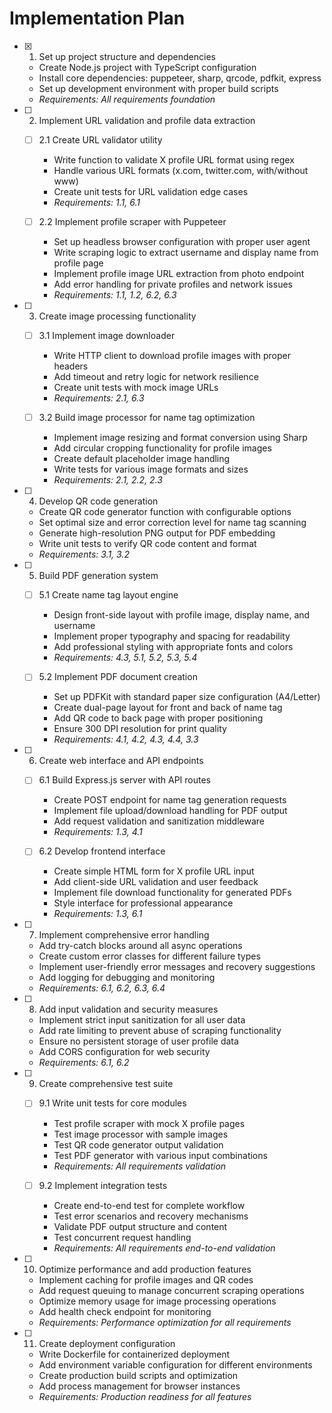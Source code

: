 # Implementation Plan

- [x] 1. Set up project structure and dependencies
  - Create Node.js project with TypeScript configuration
  - Install core dependencies: puppeteer, sharp, qrcode, pdfkit, express
  - Set up development environment with proper build scripts
  - _Requirements: All requirements foundation_

- [ ] 2. Implement URL validation and profile data extraction
  - [ ] 2.1 Create URL validator utility
    - Write function to validate X profile URL format using regex
    - Handle various URL formats (x.com, twitter.com, with/without www)
    - Create unit tests for URL validation edge cases
    - _Requirements: 1.1, 6.1_
  
  - [ ] 2.2 Implement profile scraper with Puppeteer
    - Set up headless browser configuration with proper user agent
    - Write scraping logic to extract username and display name from profile page
    - Implement profile image URL extraction from photo endpoint
    - Add error handling for private profiles and network issues
    - _Requirements: 1.1, 1.2, 6.2, 6.3_

- [ ] 3. Create image processing functionality
  - [ ] 3.1 Implement image downloader
    - Write HTTP client to download profile images with proper headers
    - Add timeout and retry logic for network resilience
    - Create unit tests with mock image URLs
    - _Requirements: 2.1, 6.3_
  
  - [ ] 3.2 Build image processor for name tag optimization
    - Implement image resizing and format conversion using Sharp
    - Add circular cropping functionality for profile images
    - Create default placeholder image handling
    - Write tests for various image formats and sizes
    - _Requirements: 2.1, 2.2, 2.3_

- [ ] 4. Develop QR code generation
  - Create QR code generator function with configurable options
  - Set optimal size and error correction level for name tag scanning
  - Generate high-resolution PNG output for PDF embedding
  - Write unit tests to verify QR code content and format
  - _Requirements: 3.1, 3.2_

- [ ] 5. Build PDF generation system
  - [ ] 5.1 Create name tag layout engine
    - Design front-side layout with profile image, display name, and username
    - Implement proper typography and spacing for readability
    - Add professional styling with appropriate fonts and colors
    - _Requirements: 4.3, 5.1, 5.2, 5.3, 5.4_
  
  - [ ] 5.2 Implement PDF document creation
    - Set up PDFKit with standard paper size configuration (A4/Letter)
    - Create dual-page layout for front and back of name tag
    - Add QR code to back page with proper positioning
    - Ensure 300 DPI resolution for print quality
    - _Requirements: 4.1, 4.2, 4.3, 4.4, 3.3_

- [ ] 6. Create web interface and API endpoints
  - [ ] 6.1 Build Express.js server with API routes
    - Create POST endpoint for name tag generation requests
    - Implement file upload/download handling for PDF output
    - Add request validation and sanitization middleware
    - _Requirements: 1.3, 4.1_
  
  - [ ] 6.2 Develop frontend interface
    - Create simple HTML form for X profile URL input
    - Add client-side URL validation and user feedback
    - Implement file download functionality for generated PDFs
    - Style interface for professional appearance
    - _Requirements: 1.3, 6.1_

- [ ] 7. Implement comprehensive error handling
  - Add try-catch blocks around all async operations
  - Create custom error classes for different failure types
  - Implement user-friendly error messages and recovery suggestions
  - Add logging for debugging and monitoring
  - _Requirements: 6.1, 6.2, 6.3, 6.4_

- [ ] 8. Add input validation and security measures
  - Implement strict input sanitization for all user data
  - Add rate limiting to prevent abuse of scraping functionality
  - Ensure no persistent storage of user profile data
  - Add CORS configuration for web security
  - _Requirements: 6.1, 6.2_

- [ ] 9. Create comprehensive test suite
  - [ ] 9.1 Write unit tests for core modules
    - Test profile scraper with mock X profile pages
    - Test image processor with sample images
    - Test QR code generator output validation
    - Test PDF generator with various input combinations
    - _Requirements: All requirements validation_
  
  - [ ] 9.2 Implement integration tests
    - Create end-to-end test for complete workflow
    - Test error scenarios and recovery mechanisms
    - Validate PDF output structure and content
    - Test concurrent request handling
    - _Requirements: All requirements end-to-end validation_

- [ ] 10. Optimize performance and add production features
  - Implement caching for profile images and QR codes
  - Add request queuing to manage concurrent scraping operations
  - Optimize memory usage for image processing operations
  - Add health check endpoint for monitoring
  - _Requirements: Performance optimization for all requirements_

- [ ] 11. Create deployment configuration
  - Write Dockerfile for containerized deployment
  - Add environment variable configuration for different environments
  - Create production build scripts and optimization
  - Add process management for browser instances
  - _Requirements: Production readiness for all features_